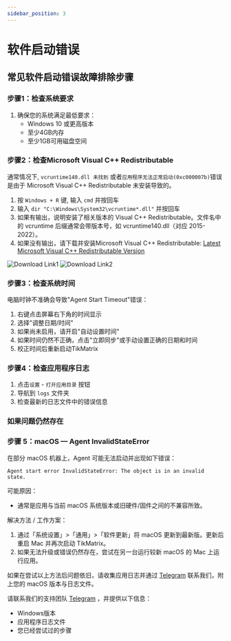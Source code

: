 ```yaml
---
sidebar_position: 3
---
```


# 软件启动错误

## 常见软件启动错误故障排除步骤

### 步骤1：检查系统要求

1. 确保您的系统满足最低要求：
   - Windows 10 或更高版本
   - 至少4GB内存
   - 至少1GB可用磁盘空间

### 步骤2：检查Microsoft Visual C++ Redistributable

通常情况下, `vcruntime140.dll 未找到` 或者`应用程序无法正常启动(0xc000007b)`错误是由于 Microsoft Visual C++ Redistributable 未安装导致的。

1. 按 `Windows + R` 键, 输入 `cmd` 并按回车
2. 输入 `dir "C:\Windows\System32\vcruntime*.dll"` 并按回车
3. 如果有输出，说明安装了相关版本的 Visual C++ Redistributable。文件名中的 vcruntime 后缀通常会带版本号，如 vcruntime140.dll（对应 2015-2022）。
4. 如果没有输出，请下载并安装Microsoft Visual C++ Redistributable: [Latest Microsoft Visual C++ Redistributable Version](https://learn.microsoft.com/en-us/cpp/windows/latest-supported-vc-redist?view=msvc-170)

![Download Link1](/img/doc/download_link_1.webp)
![Download Link2](/img/doc/download_link_2.webp)

### 步骤3：检查系统时间

电脑时钟不准确会导致"Agent Start Timeout"错误：

1. 右键点击屏幕右下角的时间显示
2. 选择"调整日期/时间"
3. 如果尚未启用，请开启"自动设置时间"
4. 如果时间仍然不正确，点击"立即同步"或手动设置正确的日期和时间
5. 校正时间后重新启动TikMatrix

### 步骤4：检查应用程序日志

1. 点击`设置` - `打开应用目录` 按钮
2. 导航到 `logs` 文件夹
3. 检查最新的日志文件中的错误信息

### 如果问题仍然存在

### 步骤 5：macOS — Agent InvalidStateError

在部分 macOS 机器上，Agent 可能无法启动并出现如下错误：

```text
Agent start error InvalidStateError: The object is in an invalid state.
```

可能原因：

- 通常是应用与当前 macOS 系统版本或旧硬件/固件之间的不兼容所致。

解决方法 / 工作方案：

1. 通过「系统设置」>「通用」>「软件更新」将 macOS 更新到最新版。更新后重启 Mac 并再次启动 TikMatrix。
2. 如果无法升级或错误仍然存在，尝试在另一台运行较新 macOS 的 Mac 上运行应用。

如果在尝试以上方法后问题依旧，请收集应用日志并通过 [Telegram](https://t.me/tikmatrix_agent_bot) 联系我们，附上您的 macOS 版本与日志文件。

请联系我们的支持团队 [Telegram](https://t.me/tikmatrix_agent_bot) ，并提供以下信息：

- Windows版本
- 应用程序日志文件
- 您已经尝试过的步骤
